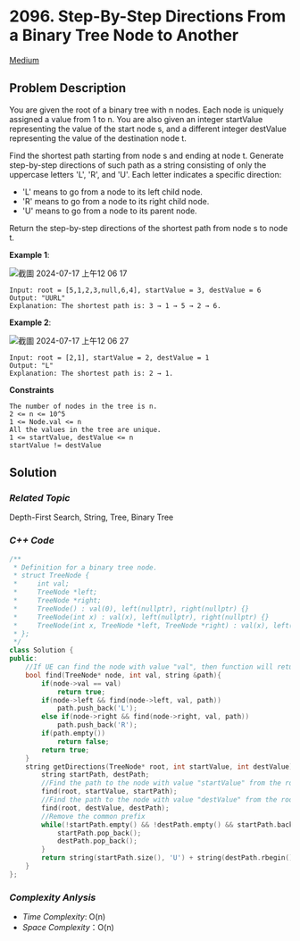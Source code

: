 # 2096. Step-By-Step Directions From a Binary Tree Node to Another
[Medium](https://leetcode.com/problems/step-by-step-directions-from-a-binary-tree-node-to-another/description/)

## Problem Description

You are given the root of a binary tree with n nodes. Each node is uniquely assigned a value from 1 to n. You are also given an integer startValue representing the value of the start node s, and a different integer destValue representing the value of the destination node t.

Find the shortest path starting from node s and ending at node t. Generate step-by-step directions of such path as a string consisting of only the uppercase letters 'L', 'R', and 'U'. Each letter indicates a specific direction:

  - 'L' means to go from a node to its left child node.
  - 'R' means to go from a node to its right child node.
  - 'U' means to go from a node to its parent node.

Return the step-by-step directions of the shortest path from node s to node t.




**Example 1**:

![截圖 2024-07-17 上午12 06 17](https://github.com/user-attachments/assets/8502d3d2-7f66-4830-bc42-b7fbae2c5d62)

```
Input: root = [5,1,2,3,null,6,4], startValue = 3, destValue = 6
Output: "UURL"
Explanation: The shortest path is: 3 → 1 → 5 → 2 → 6.
```
**Example 2**:

![截圖 2024-07-17 上午12 06 27](https://github.com/user-attachments/assets/496387eb-206f-4574-b193-ac41f3cd6f2d)

```
Input: root = [2,1], startValue = 2, destValue = 1
Output: "L"
Explanation: The shortest path is: 2 → 1.
```

**Constraints**
```
The number of nodes in the tree is n.
2 <= n <= 10^5
1 <= Node.val <= n
All the values in the tree are unique.
1 <= startValue, destValue <= n
startValue != destValue
```

## Solution

### _Related Topic_
   Depth-First Search, String, Tree, Binary Tree

### _C++ Code_
```cpp
/**
 * Definition for a binary tree node.
 * struct TreeNode {
 *     int val;
 *     TreeNode *left;
 *     TreeNode *right;
 *     TreeNode() : val(0), left(nullptr), right(nullptr) {}
 *     TreeNode(int x) : val(x), left(nullptr), right(nullptr) {}
 *     TreeNode(int x, TreeNode *left, TreeNode *right) : val(x), left(left), right(right) {}
 * };
 */
class Solution {
public:
    //If UE can find the node with value "val", then function will return TRUE
    bool find(TreeNode* node, int val, string &path){
        if(node->val == val)
            return true;
        if(node->left && find(node->left, val, path))
            path.push_back('L');
        else if(node->right && find(node->right, val, path))
            path.push_back('R');
        if(path.empty())
            return false;
        return true;
    }
    string getDirections(TreeNode* root, int startValue, int destValue) {
        string startPath, destPath;
        //Find the path to the node with value "startValue" from the root. The path is stored reversely
        find(root, startValue, startPath);
        //Find the path to the node with value "destValue" from the root. The path is stored reversely
        find(root, destValue, destPath);
        //Remove the common prefix
        while(!startPath.empty() && !destPath.empty() && startPath.back() == destPath.back()){
            startPath.pop_back();
            destPath.pop_back();
        }
        return string(startPath.size(), 'U') + string(destPath.rbegin(), destPath.rend());
    }
};
```

### _Complexity Anlysis_
- _Time Complexity_: O(n)
- _Space Complexity_：O(n)
